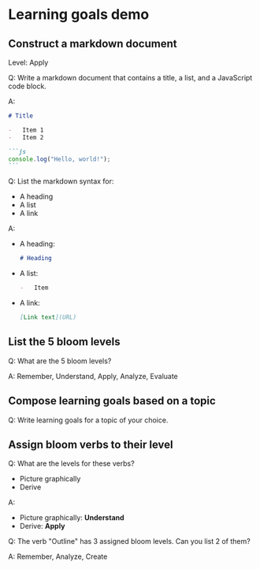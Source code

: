# Learning goals demo

## **Construct** a markdown document

Level: Apply

Q: Write a markdown document that contains a title, a list, and a JavaScript code block.

A:

````markdown
# Title

-   Item 1
-   Item 2

```js
console.log("Hello, world!");
```
````

Q: List the markdown syntax for:

-   A heading
-   A list
-   A link

A:

-   A heading:
    ```markdown
    # Heading
    ```
-   A list:
    ```markdown
    -   Item
    ```
-   A link:
    ```markdown
    [Link text](URL)
    ```

## **List** the 5 bloom levels

Q: What are the 5 bloom levels?

A: Remember, Understand, Apply, Analyze, Evaluate

## **Compose** learning goals based on a topic

Q: Write learning goals for a topic of your choice.

## **Assign** bloom verbs to their level

Q: What are the levels for these verbs?

-   Picture graphically
-   Derive

A:

-   Picture graphically: **Understand**
-   Derive: **Apply**

Q: The verb "Outline" has 3 assigned bloom levels. Can you list 2 of them?

A: Remember, Analyze, Create
